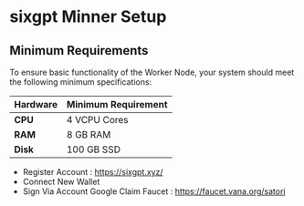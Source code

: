 # sixgpt Minner Setup

## Minimum Requirements
To ensure basic functionality of the Worker Node, your system should meet the following minimum specifications:

| **Hardware** | **Minimum Requirement** |
|--------------|-------------------------|
| **CPU**      | 4 VCPU Cores                 |
| **RAM**      | 8 GB RAM                   |
| **Disk**     | 100 GB SSD               

- Register Account : https://sixgpt.xyz/
- Connect New Wallet
- Sign Via Account Google
Claim Faucet : https://faucet.vana.org/satori
